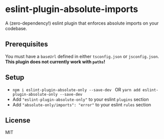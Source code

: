 # eslint-plugin-absolute-imports

A (zero-dependency!) eslint plugin that enforces absolute imports on your codebase.

## Prerequisites

You must have a `baseUrl` defined in either `tsconfig.json` or `jsconfig.json`. **This plugin does not currently work with `paths`!**

## Setup

- `npm i eslint-plugin-absolute-only --save-dev ` OR `yarn add eslint-plugin-absolute-only --save-dev`
- Add `"eslint-plugin-absolute-only"` to your eslint `plugins` section
- Add `"absolute-only/imports": "error"` to your eslint `rules` section

## License

MIT
